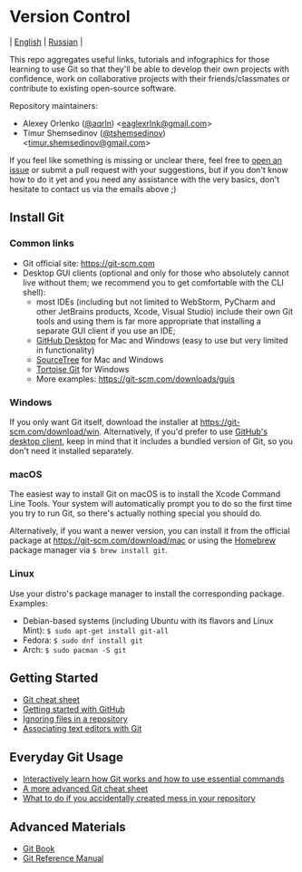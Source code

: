 # Version Control

| [English](README.md) | [Russian](README.ru.md) |

This repo aggregates useful links, tutorials and infographics for those
learning to use Git so that they'll be able to develop their own projects with
confidence, work on collaborative projects with their friends/classmates or
contribute to existing open-source software.

Repository maintainers:

 * Alexey Orlenko ([@aqrln](https://github.com/aqrln))
   &lt;eaglexrlnk@gmail.com&gt;
 * Timur Shemsedinov ([@tshemsedinov](https://github.com/tshemsedinov))
   &lt;timur.shemsedinov@gmail.com&gt;

If you feel like something is missing or unclear there, feel free to [open an
issue](https://github.com/HowProgrammingWorks/VersionControl/issues/new) or
submit a pull request with your suggestions, but if you don't know how to do it
yet and you need any assistance with the very basics, don't hesitate to contact
us via the emails above ;)

## Install Git

### Common links

* Git official site: <https://git-scm.com>
* Desktop GUI clients (optional and only for those who absolutely cannot live
  without them; we recommend you to get comfortable with the CLI shell):
   - most IDEs (including but not limited to WebStorm, PyCharm and other
     JetBrains products, Xcode, Visual Studio) include their own Git tools
     and using them is far more appropriate that installing a separate
     GUI client if you use an IDE;
   - [GitHub Desktop](https://desktop.github.com/) for Mac and Windows (easy to
     use but very limited in functionality)
   - [SourceTree](https://www.sourcetreeapp.com/) for Mac and Windows
   - [Tortoise Git](https://tortoisegit.org/) for Windows
   - More examples: <https://git-scm.com/downloads/guis>

### Windows

If you only want Git itself, download the installer at
<https://git-scm.com/download/win>.  Alternatively, if you'd prefer to use
[GitHub's desktop client](https://windows.github.com), keep in mind that it
includes a bundled version of Git, so you don't need it installed separately.

### macOS

The easiest way to install Git on macOS is to install the Xcode Command Line Tools.
Your system will automatically prompt you to do so the first time you try to
run Git, so there's actually nothing special you should do.

Alternatively, if you want a newer version, you can install it from the
official package at <https://git-scm.com/download/mac> or using
the [Homebrew](https://brew.sh) package manager via `$ brew install git`.

### Linux

Use your distro's package manager to install the corresponding package.
Examples:

* Debian-based systems (including Ubuntu with its flavors and Linux Mint):
  `$ sudo apt-get install git-all`
* Fedora: `$ sudo dnf install git`
* Arch: `$ sudo pacman -S git`

## Getting Started

* [Git cheat sheet](https://services.github.com/on-demand/downloads/github-git-cheat-sheet.pdf)
* [Getting started with GitHub](https://guides.github.com/activities/hello-world/)
* [Ignoring files in a repository](https://help.github.com/articles/ignoring-files/)
* [Associating text editors with Git](https://help.github.com/articles/associating-text-editors-with-git/)

## Everyday Git Usage

* [Interactively learn how Git works and how to use essential commands](http://learngitbranching.js.org/)
* [A more advanced Git cheat sheet](http://ndpsoftware.com/git-cheatsheet.html)
* [What to do if you accidentally created mess in your repository](http://justinhileman.info/article/git-pretty/git-pretty.png)

## Advanced Materials

* [Git Book](https://git-scm.com/book/en/v2)
* [Git Reference Manual](https://git-scm.com/docs)
